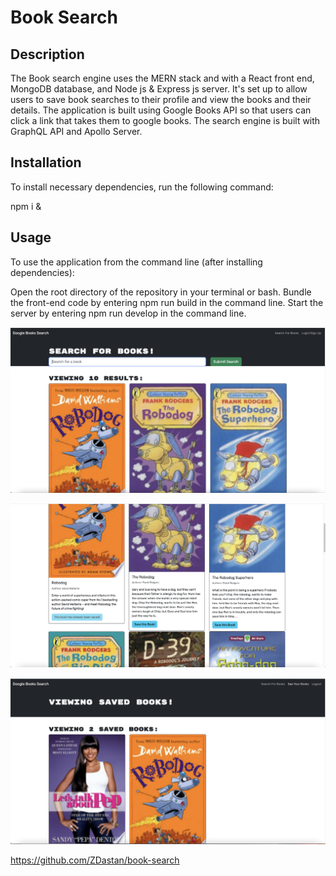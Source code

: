 # Book Search

## Description

The Book search engine uses the MERN stack and with a React front end, MongoDB database, and Node js & Express js server. It's set up to allow users to save book searches to their profile and view the books and their details. The application is built using Google Books API so that users can click a link that takes them to google books. The search engine is built with GraphQL API and Apollo Server.
## Installation

To install necessary dependencies, run the following command:

npm i &
## Usage

To use the application from the command line (after installing dependencies):

Open the root directory of the repository in your terminal or bash. Bundle the front-end code by entering npm run build in the command line. Start the server by entering npm run develop in the command line.

![alt text](./client/src/assets/page-1.png)

![alt text](./client/src/assets/page-2.png)

![alt text](./client/src/assets/page-3.png)


https://github.com/ZDastan/book-search
